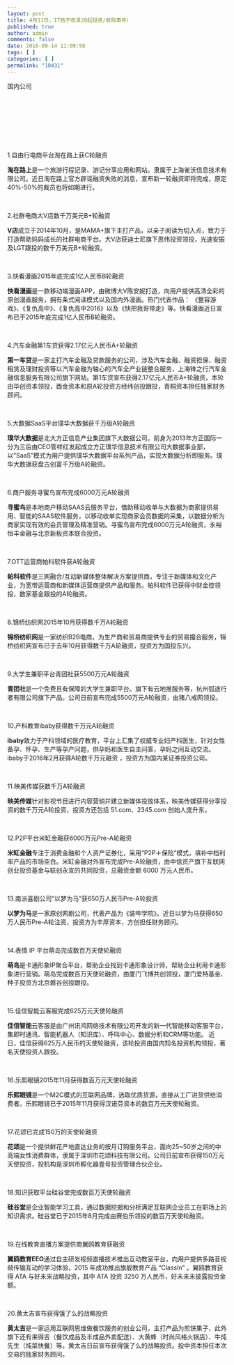 ```yaml
---
layout: post
title: 4月11日，IT桔子收录20起投资/收购事件）
published: true
author: admin
comments: false
date: 2016-09-14 11:09:58
tags: [ ]
categories: [ ]
permalink: "10431"
---
```

  国内公司   &nbsp; 

&nbsp;

&nbsp;

&nbsp;

&nbsp;

1.自由行电商平台淘在路上获C轮融资

**淘在路上**是一个旅游行程记录、游记分享应用和网站。隶属于上海雀沃信息技术有限公司。近日淘在路上官方辟谣融资失败的消息，宣布新一轮融资即将完成，原定40%-50%的裁员也将如期进行。

&nbsp;

2.社群电商大V店数千万美元B+轮融资

**V店**成立于2014年10月，是MAMA+旗下主打产品，以亲子阅读为切入点，致力于打造帮助妈妈成长的社群电商平台。大V店获迪士尼旗下思伟投资领投，光速安振及LGT跟投的数千万美元B+轮融资。

&nbsp;

3.快看漫画2015年底完成1亿人民币B轮融资

**快看漫画**是一款移动端漫画APP，由微博大V陈安妮打造，向用户提供高清全彩的原创漫画服务，拥有条式阅读模式以及国内外漫画。热门代表作品： 《整容游戏》、《复仇高中》、《复仇高中2016》以及《快把我哥带走》等。快看漫画近日宣布已于2015年底完成1亿人民币B轮融资。

&nbsp;

4.汽车金融第1车贷获得2.17亿元人民币A+轮融资

**第一车贷**是一家主打汽车金融及贷款服务的公司，涉及汽车金融、融资担保、融资租赁及理财投资等以汽车金融为轴心的汽车全产业链整合服务，上海锋之行汽车金融信息服务有限公司旗下网站。第1车贷宣布获得2.17亿元人民币A+轮融资，本轮由华创资本领投，酉金资本和原A轮投资方经纬创投跟投，青桐资本担任独家财务顾问。

&nbsp;

5.大数据SaaS平台璞华大数据获千万级A轮融资

**璞华大数据**是北大方正信息产业集团旗下大数据公司，前身为2013年方正国际一分为三后由CEO管祥红发起成立方正璞华信息技术有限公司大数据事业部，以&#8221;SaaS&#8221;模式为用户提供璞华大数据平台系列产品，实现大数据分析即服务。璞华大数据获盘古创富千万级A轮融资。

&nbsp;

6.商户服务寻蜜鸟宣布完成6000万元A轮融资

**寻蜜鸟**是本地商户移动SAAS云服务平台，借助移动收单与大数据为商家提供易用、智能的SAAS软件服务，以移动收单实现商家会员数据的采集，以数据分析为商家实现有效的会员管理及精准营销。寻蜜鸟宣布完成6000万元A轮融资，永裕恒丰金融与北京新板资本联合投资。

&nbsp;

7.OTT运营商帕科软件获A轮融资

**帕科软件**是三网融合/互动新媒体整体解决方案提供商，专注于新媒体和文化产业，为宽带运营商和新媒体运营商提供产品和服务。帕科软件已获得中财金控领投，数家基金跟投的A轮融资。

&nbsp;

8.锦桥纺织网2015年10月获得数千万A轮融资

**锦桥纺织网**是一家纺织B2B电商，为生产商和贸易商提供专业的贸易撮合服务，锦桥纺织网宣布已于去年10月获得数千万A轮融资，投资方为国投东兴。

&nbsp;

9.大学生兼职平台青团社获5500万元A轮融资

**青团社**是一个免费且有保障的大学生兼职平台。旗下有云地推服务等，杭州弧途行者有限公司旗下产品。公司日前宣布完成5500万元A轮融资，由猪八戒网领投。

&nbsp;

10.产科教育ibaby获得数千万元A轮融资

**ibaby**致力于产科领域的医疗教育，平台上汇集了权威专业妇产科医生，针对女性备孕、怀孕、生产等孕产问题，供孕妈和医生自主问答，孕妈之间互动交流。ibaby于2016年2月获得A轮数千万元融资 ，投资方为国内某证券投资公司。

&nbsp;

11.映美传媒获数千万A轮融资

**映美传媒**针对影视节目进行内容营销并建立新媒体投放体系，映美传媒获得分享投资的数千万元A轮投资，投资方还包括 51.com、2345.com 创始人庞升东。

&nbsp;

12.P2P平台米缸金融获6000万元Pre-A轮融资

**米缸金融**专注于消费金融和个人资产证券化，采用“P2P＋保险”模式，填补中档利率产品的市场空白。米缸金融对外宣布完成Pre-A轮融资，由中信资产旗下互联网创业投资基金与联创永宣的共同投资，总融资金额 6000 万元人民币。

&nbsp;

13.南派喜剧公司“以梦为马”获650万人民币Pre-A轮投资

**以梦为马**是一家原创网剧公司，代表产品为《装哔学院》。近日以梦为马获得650万人民币Pre-A轮注资，投资方为丰厚资本，方创担任财务顾问。

&nbsp;

14.表情 IP 平台萌岛完成数百万天使轮融资

**萌岛**是卡通形象IP聚合平台，帮助企业找到卡通形象设计师，帮助企业利用卡通形象进行营销。萌岛完成数百万天使轮融资，由厦门飞博共创领投，厦门爱特基金、种子投资方北京磐谷创投跟投。

&nbsp;

15.佳信智能云客服完成625万元天使轮融资

**佳信智能**云客服是由广州讯鸿网络技术有限公司开发的新一代智能移动客服平台，集即时通讯、智能机器人（知识库）、呼叫中心、数据分析和CRM等功能。 近日，佳信获得625万人民币的天使轮融资，该轮投资由国内知名投资机构领投，著名天使投资人跟投。

&nbsp;

16.乐熙眼镜2015年11月获得数百万元天使轮融资

**乐熙眼镜**是一个M2C模式的互联网品牌，选取优质货源，直接从工厂进货供给消费者。乐熙眼镜已于2015年11月获得汉诺芬资本的数百万元天使轮融资。

&nbsp;

17.花颂已完成150万的天使轮融资

**花颂**是一个提供鲜花产地直达业务的按月订购服务平台，面向25~50岁之间的中高端女性消费群体，隶属于深圳市花颂科技有限公司。公司日前宣布获得150万元天使投资，投机构是深圳市孵化器壹号投资管理合伙企业。

&nbsp;

18.知识获取平台硅谷堂完成数百万天使轮融资

**硅谷堂**是企业智能学习工具，通过数据挖掘和分析满足互联网企业员工在职场上的知识需求。硅谷堂已于2015年8月完成由赛伯乐领投的数百万天使轮融资。

&nbsp;

19.在线教育直播方案提供商翼鸥教育获融资

**翼鸥教育EEO**通过自主研发视频直播技术推出互动教室平台，向用户提供多路音视频传输互动的学习体验，2015 年成功推出旗舰教育产品 “ClassIn” 。翼鸥教育获得 ATA 与好未来战略投资，其中 ATA 投资 3250 万人民币，好未来未披露投资金额。

&nbsp;

20.黄太吉宣布获得饿了么的战略投资

**黄太吉**是一家运用互联网思维做餐饮服务的创业公司，主打产品为煎饼果子，此外旗下还有来得吉（餐饮成品及半成品外卖配送）、大黄蜂（时尚风格火锅店）、牛炖先生（炖菜快餐）等。黄太吉日前宣布获得饿了么的战略投资。投中资本担任本次交易的独家财务顾问。